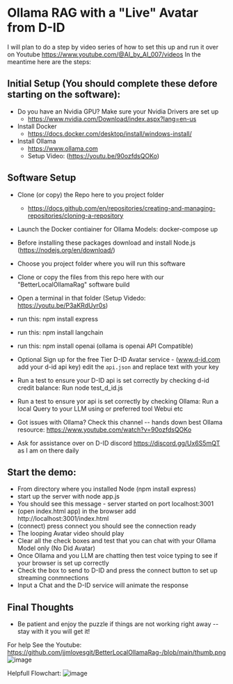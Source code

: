 # Ollama RAG with a "Live" Avatar from D-ID 

I will plan to do a step by video series of how to set this up and run it over on Youtube
https://www.youtube.com/@AI_by_AI_007/videos In the meantime here are the steps:

## Initial Setup (You should complete these defore starting on the software):
* Do you have an Nvidia GPU?  Make sure your Nvidia Drivers are set up
   * https://www.nvidia.com/Download/index.aspx?lang=en-us
* Install Docker
   * https://docs.docker.com/desktop/install/windows-install/
* Install Ollama
   * https://www.ollama.com
   * Setup Video: (https://youtu.be/90ozfdsQOKo)

## Software Setup 
* Clone (or copy) the Repo here to you project folder
    * https://docs.github.com/en/repositories/creating-and-managing-repositories/cloning-a-repository
* Launch the Docker contiainer for Ollama Models:  docker-compose up  
* Before installing these packages download and install Node.js (https://nodejs.org/en/download/)
* Choose you project folder where you will run this software
* Clone or copy the files from this repo here with our "BetterLocalOllamaRag" software build
* Open a terminal in that folder (Setup Videdo:  https://youtu.be/P3aKRdUyr0s)
* run this: npm install express
* run this: npm install langchain
* run this: npm install openai (ollama is openai API Compatible)

* Optional Sign up for the free Tier D-ID Avatar service - (www.d-id.com add your d-id api key) edit the `api.json` and replace text with your key
* Run a test to ensure your D-ID api is set correctly by checking d-id credit balance:  Run node test_d_id.js

* Run a test to ensure yor api is set correctly by checking Ollama:  Run a local Query to your LLM using or preferred tool Webui etc
* Got issues with Ollama?  Check this channel -- hands down best Ollama resource:  https://www.youtube.com/watch?v=90ozfdsQOKo
* Ask for assistance over on D-ID discord https://discord.gg/Ux6S5mQT as I am on there daily

## Start the demo:
* From directory where you installed Node (npm install express)
* start up the server with node app.js
* You should see this message - server started on port localhost:3001
* (open index.html app) in the browser add http://localhost:3001/index.html
* (connect) press connect you should see the connection ready 
* The looping Avatar video should play
* Clear all the check boxes and test that you can chat with your Ollama Model only (No Did Avatar)
* Once Ollama and you LLM are chatting then test voice typing to see if your browser is set up correctly
* Check the box to send to D-ID and press the connect button to set up streaming conmnections
* Input a Chat and the D-ID service will animate the response 

## Final Thoughts
* Be patient and enjoy the puzzle if things are not working right away -- stay with it you will get it!

For help See the Youtube:  
https://github.com/jjmlovesgit/BetterLocalOllamaRag-/blob/main/thumb.png
![image](https://github.com/jjmlovesgit/BetterLocalOllamaRag-/assets/47751509/f02db0a0-38dd-4c40-a407-9cd211cfd97f)

Helpfull Flowchart:
![image](https://github.com/jjmlovesgit/OllamaDID/assets/47751509/ac9a52fd-06d2-49ce-bb4d-2f6d8ff204b5)



